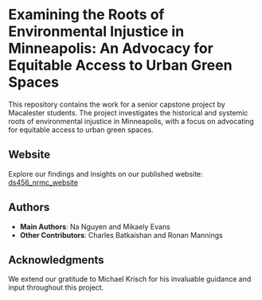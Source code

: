 # Examining the Roots of Environmental Injustice in Minneapolis: An Advocacy for Equitable Access to Urban Green Spaces

This repository contains the work for a senior capstone project by Macalester students. The project investigates the historical and systemic roots of environmental injustice in Minneapolis, with a focus on advocating for equitable access to urban green spaces.

## Website
Explore our findings and insights on our published website: [ds456_nrmc_website](https://gnguyen87.github.io/ds456_nrmc_website/)

## Authors
- **Main Authors**: Na Nguyen and Mikaely Evans  
- **Other Contributors**: Charles Batkaishan and Ronan Mannings  

## Acknowledgments
We extend our gratitude to Michael Krisch for his invaluable guidance and input throughout this project.
